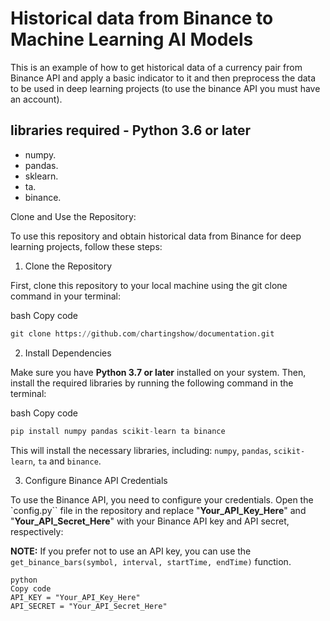 # Historical data from Binance to Machine Learning AI Models

This is an example of how to get historical data of a currency pair from Binance API and apply a basic indicator to it and then preprocess the data to be used in deep learning projects (to use the binance API you must have an account).

## libraries required - Python 3.6 or later

- numpy.
- pandas.
- sklearn.
- ta.
- binance.

Clone and Use the Repository:

To use this repository and obtain historical data from Binance for deep learning projects, follow these steps:

1. Clone the Repository

First, clone this repository to your local machine using the git clone command in your terminal:

bash
Copy code
```python
git clone https://github.com/chartingshow/documentation.git
```

2. Install Dependencies

Make sure you have **Python 3.7 or later** installed on your system. Then, install the required libraries by running the following command in the terminal:

bash
Copy code
```python
pip install numpy pandas scikit-learn ta binance
```

This will install the necessary libraries, including: `numpy`, `pandas`, `scikit-learn`, `ta` and `binance`.

3. Configure Binance API Credentials

To use the Binance API, you need to configure your credentials. Open the `config.py`` file in the repository and replace "**Your_API_Key_Here**" and "**Your_API_Secret_Here**" with your Binance API key and API secret, respectively:

**NOTE:** If you prefer not to use an API key, you can use the `get_binance_bars(symbol, interval, startTime, endTime)` function.

```
python
Copy code
API_KEY = "Your_API_Key_Here"
API_SECRET = "Your_API_Secret_Here"
```
